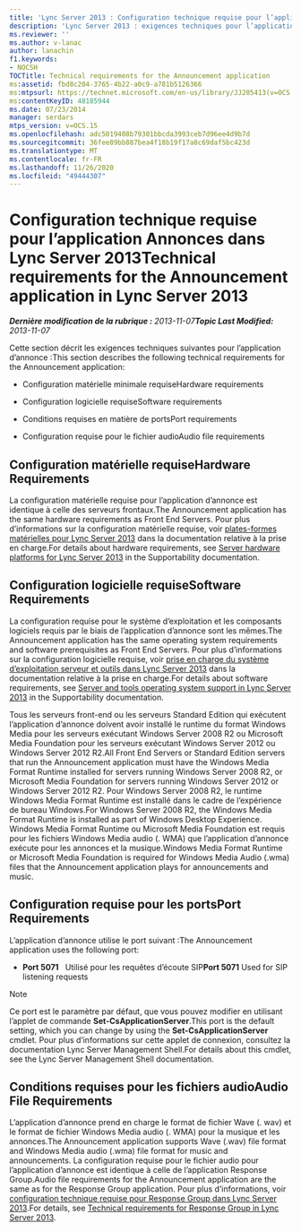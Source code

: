 ```yaml
---
title: 'Lync Server 2013 : Configuration technique requise pour l’application Annonces'
description: 'Lync Server 2013 : exigences techniques pour l’application d’annonce.'
ms.reviewer: ''
ms.author: v-lanac
author: lanachin
f1.keywords:
- NOCSH
TOCTitle: Technical requirements for the Announcement application
ms:assetid: fbd8c204-3765-4b22-a0c9-a781b5126366
ms:mtpsurl: https://technet.microsoft.com/en-us/library/JJ205413(v=OCS.15)
ms:contentKeyID: 48185944
ms.date: 07/23/2014
manager: serdars
mtps_version: v=OCS.15
ms.openlocfilehash: adc5019408b79301bbcda3993ceb7d96ee4d9b7d
ms.sourcegitcommit: 36fee89bb887bea4f18b19f17a8c69daf5bc423d
ms.translationtype: MT
ms.contentlocale: fr-FR
ms.lasthandoff: 11/26/2020
ms.locfileid: "49444307"
---
```

# <a name="technical-requirements-for-the-announcement-application-in-lync-server-2013"></a><span data-ttu-id="f0c84-103">Configuration technique requise pour l’application Annonces dans Lync Server 2013</span><span class="sxs-lookup"><span data-stu-id="f0c84-103">Technical requirements for the Announcement application in Lync Server 2013</span></span>

<div data-xmlns="http://www.w3.org/1999/xhtml">

<div class="topic" data-xmlns="http://www.w3.org/1999/xhtml" data-msxsl="urn:schemas-microsoft-com:xslt" data-cs="https://msdn.microsoft.com/">

<div data-asp="https://msdn2.microsoft.com/asp">



</div>

<div id="mainSection">

<div id="mainBody"><span data-ttu-id="f0c84-104">

<span> </span></span><span class="sxs-lookup"><span data-stu-id="f0c84-104">

<span> </span></span></span>

<span data-ttu-id="f0c84-105">_**Dernière modification de la rubrique :** 2013-11-07_</span><span class="sxs-lookup"><span data-stu-id="f0c84-105">_**Topic Last Modified:** 2013-11-07_</span></span>

<span data-ttu-id="f0c84-106">Cette section décrit les exigences techniques suivantes pour l’application d’annonce :</span><span class="sxs-lookup"><span data-stu-id="f0c84-106">This section describes the following technical requirements for the Announcement application:</span></span>

  - <span data-ttu-id="f0c84-107">Configuration matérielle minimale requise</span><span class="sxs-lookup"><span data-stu-id="f0c84-107">Hardware requirements</span></span>

  - <span data-ttu-id="f0c84-108">Configuration logicielle requise</span><span class="sxs-lookup"><span data-stu-id="f0c84-108">Software requirements</span></span>

  - <span data-ttu-id="f0c84-109">Conditions requises en matière de ports</span><span class="sxs-lookup"><span data-stu-id="f0c84-109">Port requirements</span></span>

  - <span data-ttu-id="f0c84-110">Configuration requise pour le fichier audio</span><span class="sxs-lookup"><span data-stu-id="f0c84-110">Audio file requirements</span></span>

<div>

## <a name="hardware-requirements"></a><span data-ttu-id="f0c84-111">Configuration matérielle requise</span><span class="sxs-lookup"><span data-stu-id="f0c84-111">Hardware Requirements</span></span>

<span data-ttu-id="f0c84-112">La configuration matérielle requise pour l’application d’annonce est identique à celle des serveurs frontaux.</span><span class="sxs-lookup"><span data-stu-id="f0c84-112">The Announcement application has the same hardware requirements as Front End Servers.</span></span> <span data-ttu-id="f0c84-113">Pour plus d’informations sur la configuration matérielle requise, voir [plates-formes matérielles pour Lync Server 2013](lync-server-2013-server-hardware-platforms.md) dans la documentation relative à la prise en charge.</span><span class="sxs-lookup"><span data-stu-id="f0c84-113">For details about hardware requirements, see [Server hardware platforms for Lync Server 2013](lync-server-2013-server-hardware-platforms.md) in the Supportability documentation.</span></span>

</div>

<div>

## <a name="software-requirements"></a><span data-ttu-id="f0c84-114">Configuration logicielle requise</span><span class="sxs-lookup"><span data-stu-id="f0c84-114">Software Requirements</span></span>

<span data-ttu-id="f0c84-115">La configuration requise pour le système d’exploitation et les composants logiciels requis par le biais de l’application d’annonce sont les mêmes.</span><span class="sxs-lookup"><span data-stu-id="f0c84-115">The Announcement application has the same operating system requirements and software prerequisites as Front End Servers.</span></span> <span data-ttu-id="f0c84-116">Pour plus d’informations sur la configuration logicielle requise, voir [prise en charge du système d’exploitation serveur et outils dans Lync Server 2013](lync-server-2013-server-and-tools-operating-system-support.md) dans la documentation relative à la prise en charge.</span><span class="sxs-lookup"><span data-stu-id="f0c84-116">For details about software requirements, see [Server and tools operating system support in Lync Server 2013](lync-server-2013-server-and-tools-operating-system-support.md) in the Supportability documentation.</span></span>

<span data-ttu-id="f0c84-117">Tous les serveurs front-end ou les serveurs Standard Edition qui exécutent l’application d’annonce doivent avoir installé le runtime du format Windows Media pour les serveurs exécutant Windows Server 2008 R2 ou Microsoft Media Foundation pour les serveurs exécutant Windows Server 2012 ou Windows Server 2012 R2.</span><span class="sxs-lookup"><span data-stu-id="f0c84-117">All Front End Servers or Standard Edition servers that run the Announcement application must have the Windows Media Format Runtime installed for servers running Windows Server 2008 R2, or Microsoft Media Foundation for servers running Windows Server 2012 or Windows Server 2012 R2.</span></span> <span data-ttu-id="f0c84-118">Pour Windows Server 2008 R2, le runtime Windows Media Format Runtime est installé dans le cadre de l’expérience de bureau Windows.</span><span class="sxs-lookup"><span data-stu-id="f0c84-118">For Windows Server 2008 R2, the Windows Media Format Runtime is installed as part of Windows Desktop Experience.</span></span> <span data-ttu-id="f0c84-119">Windows Media Format Runtime ou Microsoft Media Foundation est requis pour les fichiers Windows Media audio (. WMA) que l’application d’annonce exécute pour les annonces et la musique.</span><span class="sxs-lookup"><span data-stu-id="f0c84-119">Windows Media Format Runtime or Microsoft Media Foundation is required for Windows Media Audio (.wma) files that the Announcement application plays for announcements and music.</span></span>

</div>

<div>

## <a name="port-requirements"></a><span data-ttu-id="f0c84-120">Configuration requise pour les ports</span><span class="sxs-lookup"><span data-stu-id="f0c84-120">Port Requirements</span></span>

<span data-ttu-id="f0c84-121">L’application d’annonce utilise le port suivant :</span><span class="sxs-lookup"><span data-stu-id="f0c84-121">The Announcement application uses the following port:</span></span>

  - <span data-ttu-id="f0c84-122">**Port 5071**   Utilisé pour les requêtes d’écoute SIP</span><span class="sxs-lookup"><span data-stu-id="f0c84-122">**Port 5071**   Used for SIP listening requests</span></span>

<div>


> [!NOTE]  
> <span data-ttu-id="f0c84-123">Ce port est le paramètre par défaut, que vous pouvez modifier en utilisant l’applet de commande <STRONG>Set-CsApplicationServer</STRONG>.</span><span class="sxs-lookup"><span data-stu-id="f0c84-123">This port is the default setting, which you can change by using the <STRONG>Set-CsApplicationServer</STRONG> cmdlet.</span></span> <span data-ttu-id="f0c84-124">Pour plus d’informations sur cette applet de connexion, consultez la documentation Lync Server Management Shell.</span><span class="sxs-lookup"><span data-stu-id="f0c84-124">For details about this cmdlet, see the Lync Server Management Shell documentation.</span></span>



</div>

</div>

<div>

## <a name="audio-file-requirements"></a><span data-ttu-id="f0c84-125">Conditions requises pour les fichiers audio</span><span class="sxs-lookup"><span data-stu-id="f0c84-125">Audio File Requirements</span></span>

<span data-ttu-id="f0c84-126">L’application d’annonce prend en charge le format de fichier Wave (. wav) et le format de fichier Windows Media audio (. WMA) pour la musique et les annonces.</span><span class="sxs-lookup"><span data-stu-id="f0c84-126">The Announcement application supports Wave (.wav) file format and Windows Media audio (.wma) file format for music and announcements.</span></span> <span data-ttu-id="f0c84-127">La configuration requise pour le fichier audio pour l’application d’annonce est identique à celle de l’application Response Group.</span><span class="sxs-lookup"><span data-stu-id="f0c84-127">Audio file requirements for the Announcement application are the same as for the Response Group application.</span></span> <span data-ttu-id="f0c84-128">Pour plus d’informations, voir [configuration technique requise pour Response Group dans Lync Server 2013](lync-server-2013-technical-requirements-for-response-group.md).</span><span class="sxs-lookup"><span data-stu-id="f0c84-128">For details, see [Technical requirements for Response Group in Lync Server 2013](lync-server-2013-technical-requirements-for-response-group.md).</span></span>

<span data-ttu-id="f0c84-129"></div>

</div>

<span> </span>

</div>

</div>

</span><span class="sxs-lookup"><span data-stu-id="f0c84-129"></div>

</div>

<span> </span>

</div>

</div>

</span></span></div>

